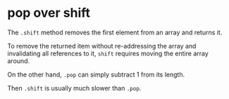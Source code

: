 # pop over shift

The `.shift` method removes the first element from an array and returns it.

To remove the returned item without re-addressing the array and invalidating all references to it, `shift` requires moving the entire array around.

On the other hand, `.pop` can simply subtract 1 from its length.

Then `.shift` is usually much slower than `.pop`.
